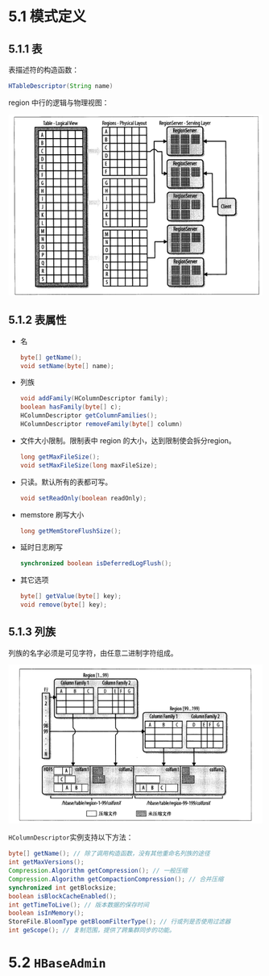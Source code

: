 # 5.1 模式定义

## 5.1.1 表

表描述符的构造函数：

```java
HTableDescriptor(String name)
```

region 中行的逻辑与物理视图：

![](img/chap5/img0.png)

## 5.1.2 表属性

- 名

  ```java
  byte[] getName();
  void setName(byte[] name);
  ```

- 列族

  ```java
  void addFamily(HColumnDescriptor family);
  boolean hasFamily(byte[] c);
  HColumnDescriptor getColumnFamilies();
  HColumnDescriptor removeFamily(byte[] column)
  ```

- 文件大小限制。限制表中 region 的大小，达到限制使会拆分region。

  ```java
  long getMaxFileSize();
  void setMaxFileSize(long maxFileSize);
  ```

- 只读。默认所有的表都可写。

  ```java
  void setReadOnly(boolean readOnly);
  ```

- memstore 刷写大小

  ```java
  long getMemStoreFlushSize();
  ```

- 延时日志刷写

  ```java
  synchronized boolean isDeferredLogFlush();
  ```

- 其它选项

  ```java
  byte[] getValue(byte[] key);
  void remove(byte[] key);
  ```

## 5.1.3 列族

列族的名字必须是可见字符，由任意二进制字符组成。

![](img/chap5/img1.png)

`HColumnDescriptor`实例支持以下方法：

```java
byte[] getName(); // 除了调用构造函数，没有其他重命名列族的途径
int getMaxVersions();
Compression.Algorithm getCompression(); // 一般压缩
Compression.Algorithm getCompactionCompression(); // 合并压缩
synchronized int getBlocksize;
boolean isBlockCacheEnabled();
int getTimeToLive(); // 版本数据的保存时间
boolean isInMemory();
StoreFile.BloomType getBloomFilterType(); // 行或列是否使用过滤器
int geScope(); // 复制范围，提供了跨集群同步的功能。
```



# 5.2 `HBaseAdmin`

